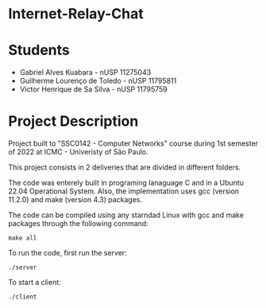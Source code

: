 # Internet-Relay-Chat

# Students

- Gabriel Alves Kuabara - nUSP 11275043
- Guilherme Lourenço de Toledo - nUSP 11795811
- Victor Henrique de Sa Silva - nUSP 11795759

# Project Description

Project built to "SSC0142 - Computer Networks" course during 1st semester of 2022 at ICMC - Univeristy of São Paulo.

This project consists in 2 deliveries that are divided in different folders.

The code was enterely built in programing lanaguage C and in a Ubuntu 22.04 Operational System. Also, the implementation uses gcc (version 11.2.0) and make (version 4.3) packages.


The code can be compiled using any starndad Linux with gcc and make packages through the following command:

```
make all
```

To run the code, first run the server:

```
./server
```

To start a client:

```
./client
```